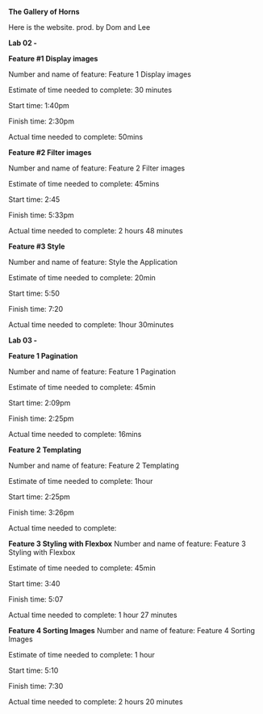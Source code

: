 **The Gallery of Horns**

Here is the website. prod. by Dom and Lee

**Lab 02 -**
<br>

**Feature #1 Display images**

Number and name of feature: Feature 1 Display images

Estimate of time needed to complete: 30 minutes

Start time: 1:40pm

Finish time: 2:30pm

Actual time needed to complete: 50mins
<br>


**Feature #2 Filter images**

Number and name of feature: Feature 2 Filter images

Estimate of time needed to complete: 45mins

Start time: 2:45

Finish time: 5:33pm

Actual time needed to complete: 2 hours 48 minutes
<br>


**Feature #3 Style**

Number and name of feature: Style the Application

Estimate of time needed to complete: 20min

Start time: 5:50

Finish time: 7:20

Actual time needed to complete: 1hour 30minutes
<br>

**Lab 03 -**
<br>

**Feature 1 Pagination**

Number and name of feature: Feature 1 Pagination

Estimate of time needed to complete: 45min

Start time: 2:09pm

Finish time: 2:25pm

Actual time needed to complete: 16mins
<br>

**Feature 2 Templating**

Number and name of feature: Feature 2 Templating

Estimate of time needed to complete: 1hour

Start time: 2:25pm

Finish time: 3:26pm

Actual time needed to complete: 
<br>

**Feature 3 Styling with Flexbox**
Number and name of feature: Feature 3 Styling with Flexbox

Estimate of time needed to complete: 45min

Start time: 3:40

Finish time: 5:07

Actual time needed to complete: 1 hour 27 minutes 
<br>

**Feature 4 Sorting Images**
Number and name of feature: Feature 4 Sorting Images

Estimate of time needed to complete: 1 hour

Start time: 5:10

Finish time: 7:30

Actual time needed to complete: 2 hours 20 minutes
<br>

